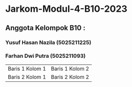 # Jarkom-Modul-4-B10-2023

## Anggota Kelompok B10 :
### Yusuf Hasan Nazila   (5025211225)
### Farhan Dwi Putra     (5025211093)

<!DOCTYPE html>
<html>
<head>
	<title> Belajar Tabel HTML</title>
	<meta charset="utf-8">
</head>
<body>
 
 <table>
 	<tr>
 		<td> Baris 1 Kolom 1</td>
 		<td> Baris 1 Kolom 2</td>
 	</tr>
 	<tr>
 		<td> Baris 2 Kolom 1</td>
 		<td> Baris 2 Kolom 2</td>
 	</tr>
 </table>

</body>
</html>
